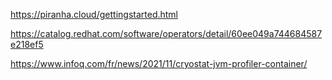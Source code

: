 https://piranha.cloud/gettingstarted.html

https://catalog.redhat.com/software/operators/detail/60ee049a744684587e218ef5

https://www.infoq.com/fr/news/2021/11/cryostat-jvm-profiler-container/